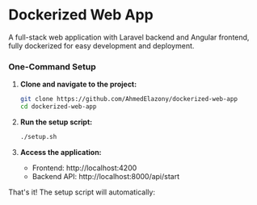 # Dockerized Web App

A full-stack web application with Laravel backend and Angular frontend, fully dockerized for easy development and deployment.

### One-Command Setup

1. **Clone and navigate to the project:**

   ```bash
   git clone https://github.com/AhmedElazony/dockerized-web-app
   cd dockerized-web-app
   ```

2. **Run the setup script:**

   ```bash
   ./setup.sh
   ```

3. **Access the application:**
   - Frontend: http://localhost:4200
   - Backend API: http://localhost:8000/api/start

That's it! The setup script will automatically:

